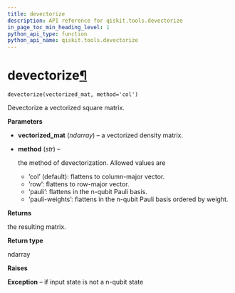 ```yaml
---
title: devectorize
description: API reference for qiskit.tools.devectorize
in_page_toc_min_heading_level: 1
python_api_type: function
python_api_name: qiskit.tools.devectorize
---
```


# devectorize[¶](#devectorize "Permalink to this headline")

<span id="qiskit.tools.devectorize" />

`devectorize(vectorized_mat, method='col')`

Devectorize a vectorized square matrix.

**Parameters**

*   **vectorized\_mat** (*ndarray*) – a vectorized density matrix.

*   **method** (*str*) –

    the method of devectorization. Allowed values are

    *   ’col’ (default): flattens to column-major vector.
    *   ’row’: flattens to row-major vector.
    *   ’pauli’: flattens in the n-qubit Pauli basis.
    *   ’pauli-weights’: flattens in the n-qubit Pauli basis ordered by weight.

**Returns**

the resulting matrix.

**Return type**

ndarray

**Raises**

**Exception** – if input state is not a n-qubit state

